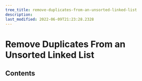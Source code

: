 ```yaml
---
tree_title: remove-duplicates-from-an-unsorted-linked-list
description: 
last_modified: 2022-06-09T21:23:28.2328
---
```


# Remove Duplicates From an Unsorted Linked List

## Contents
